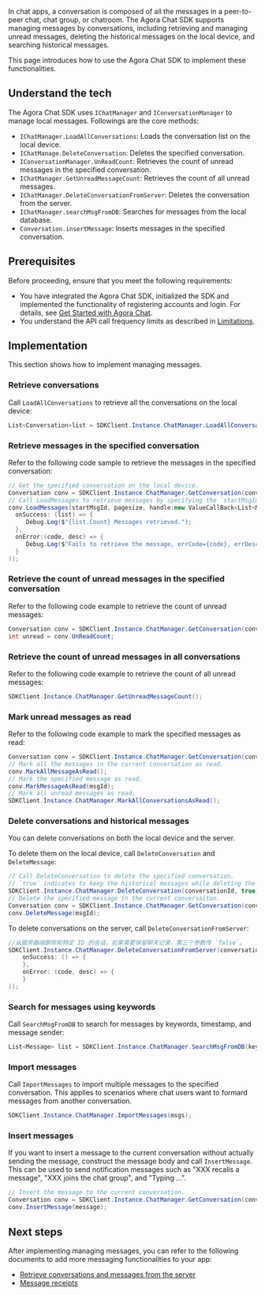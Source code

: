 In chat apps, a conversation is composed of all the messages in a peer-to-peer chat, chat group, or chatroom. The Agora Chat SDK supports managing messages by conversations, including retrieving and managing unread messages, deleting the historical messages on the local device, and searching historical messages.

This page introduces how to use the Agora Chat SDK to implement these functionalities.

## Understand the tech

The Agora Chat SDK uses `IChatManager` and `IConversationManager` to manage local messages. Followings are the core methods:

- `IChatManager.LoadAllConversations`: Loads the conversation list on the local device.
- `IChatManage.DeleteConversation`: Deletes the specified conversation.
- `IConversationManager.UnReadCount`: Retrieves the count of unread messages in the specified conversation.
- `IChatManager.GetUnreadMessageCount`: Retrieves the count of all unread messages.
- `IChatManager.DeleteConversationFromServer`: Deletes the conversation from the server.
- `IChatManager.searchMsgFromDB`: Searches for messages from the local database.
- `Conversation.insertMessage`: Inserts messages in the specified conversation.

## Prerequisites

Before proceeding, ensure that you meet the following requirements:

- You have integrated the Agora Chat SDK, initialized the SDK and implemented the functionality of registering accounts and login. For details, see [Get Started with Agora Chat](./agora_chat_get_started_unity?platform=Unity).
- You understand the API call frequency limits as described in [Limitations](./agora_chat_limitation?platform=Unity).

## Implementation

This section shows how to implement managing messages.

### Retrieve conversations

Call `LoadAllConversations` to retrieve all the conversations on the local device:

```C#
List<Conversation>list = SDKClient.Instance.ChatManager.LoadAllConversations();
```

### Retrieve messages in the specified conversation

Refer to the following code sample to retrieve the messages in the specified conversation:

```C#
// Get the specified conversation on the local device.
Conversation conv = SDKClient.Instance.ChatManager.GetConversation(conversationId, convType);
// Call LoadMessages to retrieve messages by specifying the `startMsgId` and `pageSize`.
conv.LoadMessages(startMsgId, pagesize, handle:new ValueCallBack<List<Message>>(
  onSuccess: (list) => {
     Debug.Log($"{list.Count} Messages retrieved.");
  },
  onError:(code, desc) => {
     Debug.Log($"Fails to retrieve the message, errCode={code}, errDesc={desc}");
  }
));
```

### Retrieve the count of unread messages in the specified conversation

Refer to the following code example to retrieve the count of unread messages:

```C#
Conversation conv = SDKClient.Instance.ChatManager.GetConversation(conversationId, convType);
int unread = conv.UnReadCount;
```

### Retrieve the count of unread messages in all conversations

Refer to the following code example to retrieve the count of all unread messages:

```C#
SDKClient.Instance.ChatManager.GetUnreadMessageCount();
```

### Mark unread messages as read

Refer to the following code example to mark the specified messages as read:

```C#
Conversation conv = SDKClient.Instance.ChatManager.GetConversation(conversationId, convType);
// Mark all the messages in the current conversation as read.
conv.MarkAllMessageAsRead();
// Mark the specified message as read.
conv.MarkMessageAsRead(msgId);
// Mark all unread messages as read.
SDKClient.Instance.ChatManager.MarkAllConversationsAsRead();
```

### Delete conversations and historical messages

You can delete conversations on both the local device and the server.

To delete them on the local device, call `DeleteConversation` and `DeleteMessage`:

```C#
// Call DeleteConversation to delete the specified conversation. 
// `true` indicates to keep the historical messages while deleting the conversation. To remove the historical messages as well, set it as `false`.
SDKClient.Instance.ChatManager.DeleteConversation(conversationId, true);
// Delete the specified message in the current conversaiton.
Conversation conv = SDKClient.Instance.ChatManager.GetConversation(conversationId, convType);
conv.DeleteMessage(msgId);
```

To delete conversations on the server, call `DeleteConversationFromServer`:

```C#
//从服务器端删除和特定 ID 的会话，如果需要保留聊天记录，第三个参数传 `false`。
SDKClient.Instance.ChatManager.DeleteConversationFromServer(conversationId, type, true, new CallBack(
    onSuccess: () => {
    },
    onError: (code, desc) => {
    }
));
```

### Search for messages using keywords

Call `SearchMsgFromDB` to search for messages by keywords, timestamp, and message sender:

```C#
List<Message> list = SDKClient.Instance.ChatManager.SearchMsgFromDB(keywords, timeStamp, maxCount, from, MessageSearchDirection.UP);
```

### Import messages

Call `ImportMessages` to import multiple messages to the specified conversation. This applies to scenarios where chat users want to formard messages from another conversation.

```C#
SDKClient.Instance.ChatManager.ImportMessages(msgs);
```

### Insert messages

If you want to insert a message to the current conversation without actually sending the message, construct the message body and call `InsertMessage`. This can be used to send notification messages such as "XXX recalls a message", "XXX joins the chat group", and "Typing ...".

```C#
// Insert the message to the current conversation.
Conversation conv = SDKClient.Instance.ChatManager.GetConversation(conversationId, convType);
conv.InsertMessage(message);
```

## Next steps

After implementing managing messages, you can refer to the following documents to add more messaging functionalities to your app:

- [Retrieve conversations and messages from the server](./agora_chat_retrieve_message_unity?platform=Unity)
- [Message receipts](./agora_chat_message_receipt_unity?platform=Unity)

